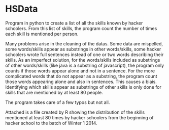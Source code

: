 HSData
======

Program in python to create a list of all the skills known by hacker schoolers.
From this list of skills, the program count the number of times each skill is mentioned per person.

Many problems arise in the cleaning of the datas. Some data are mispelled, some words/skills appear as substrings in other words/skills, some hacker schoolers wrote full sentences instead of one or two words describing their skills.
As an imperfect solution, for the words/skills included as substrings of other words/skills (like java is a substring of javascript), the program only counts if those words appear alone and not in a sentence.
For the more complicated words that do not appear as a substring, the program count those words appearing alone and also in sentences. This causes a biais.
Identifying which skills appear as substrings of other skills is only done for skills that are mentioned by at least 80 people.

The program takes care of a few typos but not all.

Attached is a file created by R showing the distribution of the skills mentioned at least 80 times by hacker schoolers from the beginning of hacker school to the batch of Winter 1 2014.
